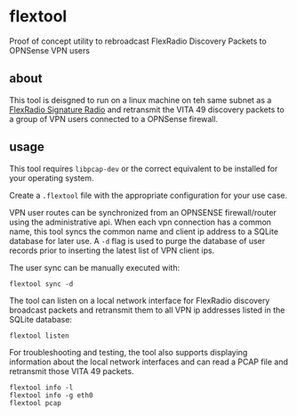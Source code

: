 # flextool

Proof of concept utility to rebroadcast FlexRadio Discovery Packets to OPNSense VPN users

## about

This tool is deisgned to run on a linux machine on teh same subnet as a [FlexRadio Signature Radio](https://www.flexradio.com/comparison/) and retransmit the VITA 49 discovery packets to a group of VPN users connected to a OPNSense firewall.

## usage

This tool requires `libpcap-dev` or the correct equivalent to be installed for your operating system.

Create a `.flextool` file with the appropriate configuration for your use case.

VPN user routes can be synchronized from an OPNSENSE firewall/router using the administrative api. When each vpn connection has a common name, this tool syncs the common name and client ip address to a SQLite database for later use. A `-d` flag is used to purge the database of user records prior to inserting the latest list of VPN client ips.

The user sync can be manually executed with:

```
flextool sync -d
```

The tool can listen on a local network interface for FlexRadio discovery broadcast packets and retransmit them to all VPN ip addresses listed in the SQLite database:

```
flextool listen
```

For troubleshooting and testing, the tool also supports displaying information about the local network interfaces and can read a PCAP file and retransmit those VITA 49 packets.

```
flextool info -l
flextool info -g eth0
flextool pcap
```
